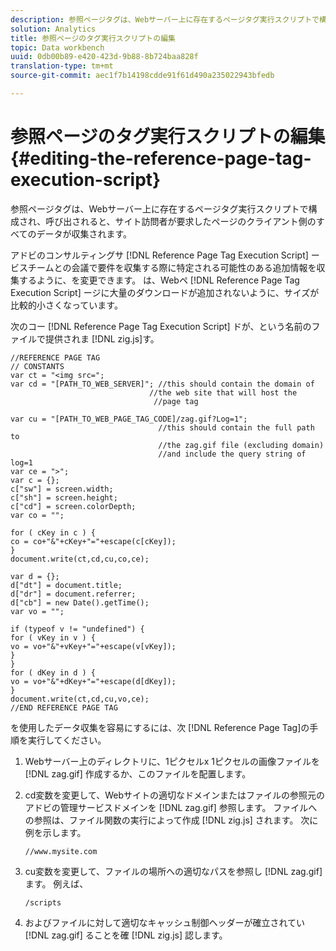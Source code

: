 ```yaml
---
description: 参照ページタグは、Webサーバー上に存在するページタグ実行スクリプトで構成され、呼び出されると、サイト訪問者が要求したページのクライアント側のすべてのデータが収集されます。
solution: Analytics
title: 参照ページのタグ実行スクリプトの編集
topic: Data workbench
uuid: 0db00b89-e420-423d-9b88-8b724baa828f
translation-type: tm+mt
source-git-commit: aec1f7b14198cdde91f61d490a235022943bfedb

---
```



# 参照ページのタグ実行スクリプトの編集{#editing-the-reference-page-tag-execution-script}

参照ページタグは、Webサーバー上に存在するページタグ実行スクリプトで構成され、呼び出されると、サイト訪問者が要求したページのクライアント側のすべてのデータが収集されます。

アドビのコンサルティングサ [!DNL Reference Page Tag Execution Script] ービスチームとの会議で要件を収集する際に特定される可能性のある追加情報を収集するように、を変更できます。 は、Webペ [!DNL Reference Page Tag Execution Script] ージに大量のダウンロードが追加されないように、サイズが比較的小さくなっています。

次のコー [!DNL Reference Page Tag Execution Script] ドが、という名前のファイルで提供されま [!DNL zig.js]す。

```
//REFERENCE PAGE TAG 
// CONSTANTS 
var ct = "<img src="; 
var cd = "[PATH_TO_WEB_SERVER]"; //this should contain the domain of 
                               //the web site that will host the 
                                //page tag 
 
var cu = "[PATH_TO_WEB_PAGE_TAG_CODE]/zag.gif?Log=1";  
                                 //this should contain the full path to 
                                 //the zag.gif file (excluding domain) 
                                 //and include the query string of log=1 
var ce = ">"; 
var c = {}; 
c["sw"] = screen.width; 
c["sh"] = screen.height; 
c["cd"] = screen.colorDepth; 
var co = ""; 
 
for ( cKey in c ) { 
co = co+"&"+cKey+"="+escape(c[cKey]); 
} 
document.write(ct,cd,cu,co,ce); 
 
var d = {}; 
d["dt"] = document.title; 
d["dr"] = document.referrer; 
d["cb"] = new Date().getTime(); 
var vo = ""; 
 
if (typeof v != "undefined") { 
for ( vKey in v ) { 
vo = vo+"&"+vKey+"="+escape(v[vKey]); 
} 
} 
for ( dKey in d ) { 
vo = vo+"&"+dKey+"="+escape(d[dKey]); 
} 
document.write(ct,cd,cu,vo,ce); 
//END REFERENCE PAGE TAG 
```

を使用したデータ収集を容易にするには、次 [!DNL Reference Page Tag]の手順を実行してください。

1. Webサーバー上のディレクトリに、1ピクセルx 1ピクセルの画像ファイルを [!DNL zag.gif] 作成するか、このファイルを配置します。
1. cd変数を変更して、Webサイトの適切なドメインまたはファイルの参照元のアドビの管理サービスドメインを [!DNL zag.gif] 参照します。 ファイルへの参照は、ファイル関数の実行によって作成 [!DNL zig.js] されます。 次に例を示します。

   ```
   //www.mysite.com
   ```

1. cu変数を変更して、ファイルの場所への適切なパスを参照し [!DNL zag.gif] ます。 例えば、

   ```
   /scripts
   ```

1. およびファイルに対して適切なキャッシュ制御ヘッダーが確立されてい [!DNL zag.gif] ることを確 [!DNL zig.js] 認します。

